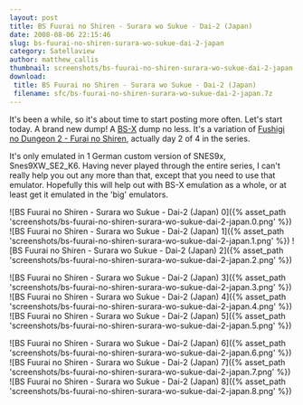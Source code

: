 ```yaml
---
layout: post
title: BS Fuurai no Shiren - Surara wo Sukue - Dai-2 (Japan)
date: 2008-08-06 22:15:46
slug: bs-fuurai-no-shiren-surara-wo-sukue-dai-2-japan
category: Satellaview
author: matthew_callis
thumbnail: screenshots/bs-fuurai-no-shiren-surara-wo-sukue-dai-2-japan.0.png
download:
 title: BS Fuurai no Shiren - Surara wo Sukue - Dai-2 (Japan)
 filename: sfc/bs-fuurai-no-shiren-surara-wo-sukue-dai-2-japan.7z
---
```


It's been a while, so it's about time to start posting more often. Let's start today. A brand new dump! A [BS-X](http://eludevisibility.org/ "BS-X") dump no less. It's a variation of [Fushigi no Dungeon 2 - Furai no Shiren](https://superfamicom.org/info/fushigi-no-dungeon-2-furai-no-shiren/ "Fushigi no Dungeon 2 - Furai no Shiren"), actually day 2 of 4 in the series.

It's only emulated in 1 German custom version of SNES9x, Snes9XW_SE2_K6. Having never played through the entire series, I can't really help you out any more than that, except that you need to use that emulator. Hopefully this will help out with BS-X emulation as a whole, or at least get it emulated in the 'big' emulators.

![BS Fuurai no Shiren - Surara wo Sukue - Dai-2 (Japan) 0]({% asset_path 'screenshots/bs-fuurai-no-shiren-surara-wo-sukue-dai-2-japan.0.png' %})
![BS Fuurai no Shiren - Surara wo Sukue - Dai-2 (Japan) 1]({% asset_path 'screenshots/bs-fuurai-no-shiren-surara-wo-sukue-dai-2-japan.1.png' %})
![BS Fuurai no Shiren - Surara wo Sukue - Dai-2 (Japan) 2]({% asset_path 'screenshots/bs-fuurai-no-shiren-surara-wo-sukue-dai-2-japan.2.png' %})

![BS Fuurai no Shiren - Surara wo Sukue - Dai-2 (Japan) 3]({% asset_path 'screenshots/bs-fuurai-no-shiren-surara-wo-sukue-dai-2-japan.3.png' %})
![BS Fuurai no Shiren - Surara wo Sukue - Dai-2 (Japan) 4]({% asset_path 'screenshots/bs-fuurai-no-shiren-surara-wo-sukue-dai-2-japan.4.png' %})
![BS Fuurai no Shiren - Surara wo Sukue - Dai-2 (Japan) 5]({% asset_path 'screenshots/bs-fuurai-no-shiren-surara-wo-sukue-dai-2-japan.5.png' %})

![BS Fuurai no Shiren - Surara wo Sukue - Dai-2 (Japan) 6]({% asset_path 'screenshots/bs-fuurai-no-shiren-surara-wo-sukue-dai-2-japan.6.png' %})
![BS Fuurai no Shiren - Surara wo Sukue - Dai-2 (Japan) 7]({% asset_path 'screenshots/bs-fuurai-no-shiren-surara-wo-sukue-dai-2-japan.7.png' %})
![BS Fuurai no Shiren - Surara wo Sukue - Dai-2 (Japan) 8]({% asset_path 'screenshots/bs-fuurai-no-shiren-surara-wo-sukue-dai-2-japan.8.png' %})
